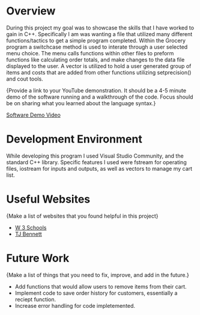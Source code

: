 # Overview

During this project my goal was to showcase the skills that I have worked to gain in C++. 
Specifically I am was wanting a file that utilized many different functions/tactics to get a simple program completed.
Within the Grocery program a switchcase method is used to interate through a user selected menu choice.
The menu calls functions within other files to preform functions like calculating order totals, and make changes to the data file displayed to the user.
A vector is utilized to hold a user generated group of items and costs that are added from other functions utilizing setprecision() and cout tools.


{Provide a link to your YouTube demonstration. It should be a 4-5 minute demo of the software running and a walkthrough of the code. Focus should be on sharing what you learned about the language syntax.}

[Software Demo Video](https://www.loom.com/share/cee2f3e2652e4f5fa2e666cb571c7753?sid=a06a0886-67d0-47b4-a570-3eae2714d9a8)

# Development Environment

While developing this program I used Visual Studio Community, and the standard C++ library.
Specific features I used were fstream for operating files, iostream for inputs and outputs, as well as vectors to manage my cart list.

# Useful Websites

{Make a list of websites that you found helpful in this project}

- [W 3 Schools](https://www.w3schools.com/)
- [TJ Bennett](https://www.youtube.com/watch?v=0Q0LRCH98fw)

# Future Work

{Make a list of things that you need to fix, improve, and add in the future.}

- Add functions that would allow users to remove items from their cart.
- Implement code to save order history for customers, essentially a reciept function.
- Increase error handling for code impletemented.
